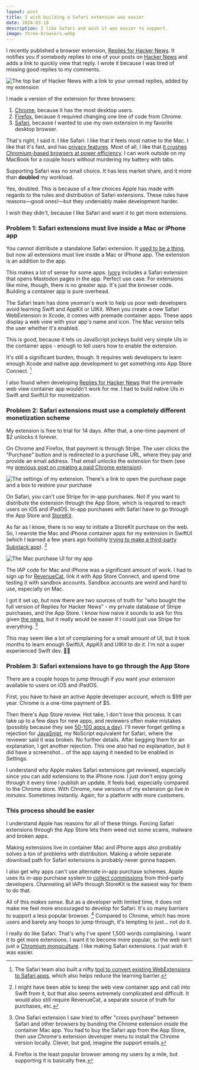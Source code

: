 ```yaml
---
layout: post
title: I wish building a Safari extension was easier
date: 2024-03-18
description: I like Safari and wish it was easier to support.
image: three-browsers.webp
---
```


I recently published a browser extension, [Replies for Hacker News](https://www.nazariosoftware.com/2024/02/23/never-miss-a-conversation-with-replies-for-hacker-news.html). It notifies you if somebody replies to one of your posts on [Hacker News](https://news.ycombinator.com) and adds a link to quickly view that reply. I wrote it because I was tired of missing good replies to my comments.

![The top bar of Hacker News with a link to your unread replies, added by my extension](rhn-top-bar.webp)

I made a version of the extension for three browsers:

1. [Chrome](https://chromewebstore.google.com/detail/replies-for-hacker-news/kjoojcgancofjkmknljjcedlkilcbdbb?pli=1), because it has the most desktop users. 
2. [Firefox](https://addons.mozilla.org/en-US/firefox/addon/replies-for-hacker-news/), because it required changing one line of code from Chrome.
3. [Safari](https://apps.apple.com/us/app/replies-for-hacker-news/id6477880820), because I wanted to use my own extension in my favorite desktop browser.

That's right, I said it. I like Safari. I like that it feels most native to the Mac. I like that it's fast, and has [privacy features](https://www.apple.com/safari/docs/Safari_White_Paper_Nov_2019.pdf). Most of all, I like that [it crushes Chromium-based browsers at power efficiency](https://medium.com/homullus/8-browsers-in-a-tiny-car-energy-efficiency-benchmark-fe3ca82f1690). I can work outside on my MacBook for a couple hours without murdering my battery with tabs.

Supporting Safari was no small choice. It has less market share, and it more than **doubled** my workload.

Yes, doubled. This is because of a few choices Apple has made with regards to the rules and distribution of Safari extensions. These rules have reasons—good ones!—but they undeniably make development harder.

I wish they didn't, because I like Safari and want it to get more extensions.

### Problem 1: Safari extensions must live inside a Mac or iPhone app

You cannot distribute a standalone Safari extension. It [used to be a thing](https://underpassapp.com/news/2023-4-24.html), but now all extensions must live inside a Mac or iPhone app. The extension is an addition to the app.

This makes a lot of sense for some apps. [Ivory](https://tapbots.com/ivory/) includes a Safari extension that opens Mastodon pages in the app. Perfect use case. For extensions like mine, though, there is no greater app. It's just the browser code. Building a container app is pure overhead.

The Safari team has done yeoman's work to help us poor web developers avoid learning Swift and AppKit or UIKit. When you create a new Safari WebExtension in Xcode, it comes with premade container apps. These apps display a web view with your app's name and icon. The Mac version tells the user whether it's enabled.

This is good, because it lets us JavaScript jockeys build very simple UIs in the container apps - enough to tell users how to enable the extension.

It's still a significant burden, though. It requires web developers to learn enough Xcode and native app development to get something into App Store Connect. [^1]

[^1]: The Safari team also built a nifty [tool to convert existing WebExtensions to Safari apps](https://developer.apple.com/documentation/safariservices/safari_web_extensions/converting_a_web_extension_for_safari), which also helps reduce the learning barrier.

I also found when developing [Replies for Hacker News](https://www.nazariosoftware.com/2024/02/23/never-miss-a-conversation-with-replies-for-hacker-news.html) that the premade web view container app wouldn't work for me. I had to build native UIs in Swift and SwiftUI for monetization.

### Problem 2: Safari extensions must use a completely different monetization scheme

My extension is free to trial for 14 days. After that, a one-time payment of $2 unlocks it forever.

On Chrome and Firefox, that payment is through Stripe. The user clicks the "Purchase" button and is redirected to a purchase URL, where they pay and provide an email address. That email unlocks the extension for them (see my [previous post on creating a paid Chrome extension](https://kylenazario.com/blog/paid-extension-setup-with-cloudflare)).

![The settings of my extension. There's a link to open the purchase page and a box to restore your purchase](rhn-settings.webp)

On Safari, you can't use Stripe for in-app purchases. Not if you want to distribute the extension through the App Store, which is required to reach users on iOS and iPadOS. In-app purchases with Safari have to go through the App Store and [StoreKit](https://developer.apple.com/storekit/). 

As far as I know, there is no way to initiate a StoreKit purchase on the web. So, I rewrote the Mac and iPhone container apps for my extension in SwiftUI (which I learned a few years ago foolishly [trying to make a third-party Substack app](https://kylenazario.com/blog/compose-for-substack-eulogy)). [^2]

[^2]: I might have been able to keep the web view container app and call into Swift from it, but that also seems extremely complicated and difficult. It would also still require RevenueCat, a separate source of truth for purchases, etc.

![The Mac purchase UI for my app](rhn-mac-sidebyside.webp)

The IAP code for Mac and iPhone was a significant amount of work. I had to sign up for [RevenueCat](https://www.revenuecat.com), link it with App Store Connect, and spend time testing it with sandbox accounts. Sandbox accounts are weird and hard to use, especially on Mac.

I got it set up, but now there are two sources of truth for "who bought the full version of Replies for Hacker News" - my private database of Stripe purchases, and the App Store. I know how naive it sounds to ask for this given [the news](https://www.theverge.com/2024/1/24/24048561/spotify-dma-eu-apple-app-store-epic), but it really would be easier if I could just use Stripe for everything. [^3]

This may seem like a lot of complaining for a small amount of UI, but it took months to learn enough SwiftUI, AppKit and UIKit to do it. I'm not a super experienced Swift dev. 🤷‍♂️

[^3]: One Safari extension I saw tried to offer "cross purchase" between Safari and other browsers by bunding the Chrome extension _inside_ the container Mac app. You had to buy the Safari app from the App Store, then use Chrome's extension developer menu to install the Chrome version locally. Clever, but god, imagine the support emails.

### Problem 3: Safari extensions have to go through the App Store

There are a couple hoops to jump through if you want your extension available to users on iOS and iPadOS.

First, you have to have an active Apple developer account, which is $99 per year. Chrome is a one-time payment of $5.

Then there's App Store review. Hot take, I don't love this process. It can take up to a few days for new apps, and reviewers often make mistakes (possibly because they see [50-100 apps a day](https://www.cnbc.com/2019/06/21/how-apples-app-review-process-for-the-app-store-works.html)). I'll never forget getting a rejection for [JavaSnipt](https://www.nazariosoftware.com/2021/04/07/about-javasnipt.html), my NoScript equivalent for Safari, where the reviewer said it was broken. No further details. After begging them for an explanation, I got another rejection. This one also had no explanation, but it did have a screenshot... of the app saying it needed to be enabled in Settings.

I understand why Apple makes Safari extensions get reviewed, especially since you can add extensions to the iPhone now. I just don't enjoy going through it every time I publish an update. It feels bad, especially compared to the Chrome store. With Chrome, new versions of my extension go live in _minutes_. Sometimes instantly. Again, for a platform with more customers.

### This process should be easier

I understand Apple has reasons for all of these things. Forcing Safari extensions through the App Store lets them weed out some scams, malware and broken apps.

Making extensions live in container Mac and iPhone apps also probably solves a ton of problems with distribution. Making a whole separate download path for Safari extensions is probably never gonna happen.

I also get why apps can't use alternate in-app purchase schemes. Apple uses its in-app purchase system to [collect commissions](https://www.theverge.com/2021/9/13/22671574/epic-apple-app-store-new-rules-meaning-ruling-decision) from third-party developers. Channeling all IAPs through StoreKit is the easiest way for them to do that.

All of this _makes sense_. But as a developer with limited time, it does not make me feel more encouraged to develop for Safari. It's so many barriers to support a less popular browser. [^4] Compared to Chrome, which has more users and barely any hoops to jump through, it's tempting to just... not do it.

[^4]: Firefox is the least popular browser among my users by a mile, but supporting it is basically free.

I really do like Safari. That's why I've spent 1,500 words complaining. I want it to get more extensions. I want it to become more popular, so the web isn't just a [Chromium monoculture](https://dev.to/kenbellows/chromium-and-the-browser-monoculture-problem-420n). I like making Safari extensions. I just wish it was easier.
